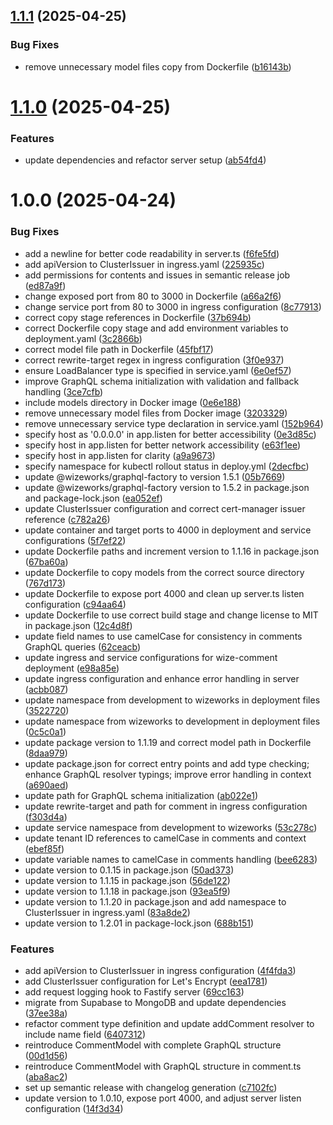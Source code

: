 ## [1.1.1](https://github.com/wize-works/wize-comment/compare/v1.1.0...v1.1.1) (2025-04-25)


### Bug Fixes

* remove unnecessary model files copy from Dockerfile ([b16143b](https://github.com/wize-works/wize-comment/commit/b16143bbd6b8404dca54e1b10c56ec85b0d73a65))

# [1.1.0](https://github.com/wize-works/wize-comment/compare/v1.0.0...v1.1.0) (2025-04-25)


### Features

* update dependencies and refactor server setup ([ab54fd4](https://github.com/wize-works/wize-comment/commit/ab54fd45a83157021fe26ff873e8258410df6449))

# 1.0.0 (2025-04-24)


### Bug Fixes

* add a newline for better code readability in server.ts ([f6fe5fd](https://github.com/wize-works/wize-comment/commit/f6fe5fdbbee4f8f296645325f5d3789c5b3e4a84))
* add apiVersion to ClusterIssuer in ingress.yaml ([225935c](https://github.com/wize-works/wize-comment/commit/225935c4ccee6dbc0e02c6bd5a88ec24ac81139b))
* add permissions for contents and issues in semantic release job ([ed87a9f](https://github.com/wize-works/wize-comment/commit/ed87a9f2ab457395c575155cb6b49f65f72f54e0))
* change exposed port from 80 to 3000 in Dockerfile ([a66a2f6](https://github.com/wize-works/wize-comment/commit/a66a2f60ee4412989dc136f59404c9361825206b))
* change service port from 80 to 3000 in ingress configuration ([8c77913](https://github.com/wize-works/wize-comment/commit/8c77913b6f8c1d79d4e70d5f1653bb1b14acc033))
* correct copy stage references in Dockerfile ([37b694b](https://github.com/wize-works/wize-comment/commit/37b694b8e801e0c646e799602575f2634e7c0eb7))
* correct Dockerfile copy stage and add environment variables to deployment.yaml ([3c2866b](https://github.com/wize-works/wize-comment/commit/3c2866b74e5f300cccdffcada8b0879d3997cc6a))
* correct model file path in Dockerfile ([45fbf17](https://github.com/wize-works/wize-comment/commit/45fbf17c999427bc8af667599a27ca91c85332a8))
* correct rewrite-target regex in ingress configuration ([3f0e937](https://github.com/wize-works/wize-comment/commit/3f0e9378661900af2be21f0c33ff512169368701))
* ensure LoadBalancer type is specified in service.yaml ([6e0ef57](https://github.com/wize-works/wize-comment/commit/6e0ef5707c353d0e7cd6de4896115c58174a37d6))
* improve GraphQL schema initialization with validation and fallback handling ([3ce7cfb](https://github.com/wize-works/wize-comment/commit/3ce7cfb4244540267bb7afc377b0ca7d806c9069))
* include models directory in Docker image ([0e6e188](https://github.com/wize-works/wize-comment/commit/0e6e1880c7f1918f512ee688ec62c1172156147d))
* remove unnecessary model files from Docker image ([3203329](https://github.com/wize-works/wize-comment/commit/320332936de7127a056ed4de22406cd02d32b67a))
* remove unnecessary service type declaration in service.yaml ([152b964](https://github.com/wize-works/wize-comment/commit/152b964b635e17f4daeebbd1215bfc8990b81740))
* specify host as '0.0.0.0' in app.listen for better accessibility ([0e3d85c](https://github.com/wize-works/wize-comment/commit/0e3d85c840add3125b95d1b0a68183738a550efc))
* specify host in app.listen for better network accessibility ([e63f1ee](https://github.com/wize-works/wize-comment/commit/e63f1eef3127eaa374afd01bf308b54b945271ef))
* specify host in app.listen for clarity ([a9a9673](https://github.com/wize-works/wize-comment/commit/a9a9673c4d75ca9e826fe62be1379345c9e4d050))
* specify namespace for kubectl rollout status in deploy.yml ([2decfbc](https://github.com/wize-works/wize-comment/commit/2decfbce09cf7ce6be5aaca98c4c11759a11e5ef))
* update @wizeworks/graphql-factory to version 1.5.1 ([05b7669](https://github.com/wize-works/wize-comment/commit/05b76699a90fcc8e32a7f3bbaa77cbe5c2d0707c))
* update @wizeworks/graphql-factory version to 1.5.2 in package.json and package-lock.json ([ea052ef](https://github.com/wize-works/wize-comment/commit/ea052ef3a5c8dc9117d7008806132f228572647b))
* update ClusterIssuer configuration and correct cert-manager issuer reference ([c782a26](https://github.com/wize-works/wize-comment/commit/c782a26cd064f0a0f9f0d8a46601e29b355908a5))
* update container and target ports to 4000 in deployment and service configurations ([5f7ef22](https://github.com/wize-works/wize-comment/commit/5f7ef22b1d3e44ebab4f6198bec7331249550e1d))
* update Dockerfile paths and increment version to 1.1.16 in package.json ([67ba60a](https://github.com/wize-works/wize-comment/commit/67ba60a4eef17ffbec6af9ccd594d38ccc0a463d))
* update Dockerfile to copy models from the correct source directory ([767d173](https://github.com/wize-works/wize-comment/commit/767d17388a047acac457d59028b5066ed1a3b36a))
* update Dockerfile to expose port 4000 and clean up server.ts listen configuration ([c94aa64](https://github.com/wize-works/wize-comment/commit/c94aa644334b2139fbbdbd90e31d683157bd9633))
* update Dockerfile to use correct build stage and change license to MIT in package.json ([12c4d8f](https://github.com/wize-works/wize-comment/commit/12c4d8fe2230a78b5020aa08c5d7924f9a28b6d6))
* update field names to use camelCase for consistency in comments GraphQL queries ([62ceacb](https://github.com/wize-works/wize-comment/commit/62ceacbcac06a301231428f1b3c5515ba7bf2479))
* update ingress and service configurations for wize-comment deployment ([e98a85e](https://github.com/wize-works/wize-comment/commit/e98a85e21156a03a73f0ed52a193cc39de3286d4))
* update ingress configuration and enhance error handling in server ([acbb087](https://github.com/wize-works/wize-comment/commit/acbb087b457c93394a6c0e3e5dc29f4d61c1600b))
* update namespace from development to wizeworks in deployment files ([3522720](https://github.com/wize-works/wize-comment/commit/35227208f7e616ba295560018a028d9095c6b4d6))
* update namespace from wizeworks to development in deployment files ([0c5c0a1](https://github.com/wize-works/wize-comment/commit/0c5c0a1e57b554b6e83267e718046eef8e72ca36))
* update package version to 1.1.19 and correct model path in Dockerfile ([8daa979](https://github.com/wize-works/wize-comment/commit/8daa979a7fad2116c3f57b8c1fdb03b7898fdc44))
* update package.json for correct entry points and add type checking; enhance GraphQL resolver typings; improve error handling in context ([a690aed](https://github.com/wize-works/wize-comment/commit/a690aed341d2d0cccbb9974d69f72618a8727709))
* update path for GraphQL schema initialization ([ab022e1](https://github.com/wize-works/wize-comment/commit/ab022e18697e657c61a55b1ac59a2bb0c483bfe7))
* update rewrite-target and path for comment in ingress configuration ([f303d4a](https://github.com/wize-works/wize-comment/commit/f303d4a2b3ec69693eafe8719c14751661f4c3bd))
* update service namespace from development to wizeworks ([53c278c](https://github.com/wize-works/wize-comment/commit/53c278cc6fe22d6b878c2cd3d02cfe7b6f84f712))
* update tenant ID references to camelCase in comments and context ([ebef85f](https://github.com/wize-works/wize-comment/commit/ebef85f8fc9182903a7015a8b8c56ab5dd6c8444))
* update variable names to camelCase in comments handling ([bee6283](https://github.com/wize-works/wize-comment/commit/bee62836f5b9df3fdcbc960e5a72c9487f2edd1c))
* update version to 0.1.15 in package.json ([50ad373](https://github.com/wize-works/wize-comment/commit/50ad373c605c1fa6c8c97552ecad0f3097dc93d4))
* update version to 1.1.15 in package.json ([56de122](https://github.com/wize-works/wize-comment/commit/56de1227d7705cce04b1e236d68f08f2f6079bf3))
* update version to 1.1.18 in package.json ([93ea5f9](https://github.com/wize-works/wize-comment/commit/93ea5f95904d4229f0ce7da36783f33747b7c2a8))
* update version to 1.1.20 in package.json and add namespace to ClusterIssuer in ingress.yaml ([83a8de2](https://github.com/wize-works/wize-comment/commit/83a8de22d945a9e6ce02060e92df88b8d4576c18))
* update version to 1.2.01 in package-lock.json ([688b151](https://github.com/wize-works/wize-comment/commit/688b151a7792b54a699032bd07e14a799459295c))


### Features

* add apiVersion to ClusterIssuer in ingress configuration ([4f4fda3](https://github.com/wize-works/wize-comment/commit/4f4fda30db697a6a60471441863631eb3113b2ae))
* add ClusterIssuer configuration for Let's Encrypt ([eea1781](https://github.com/wize-works/wize-comment/commit/eea1781a0051c301365f9001e6b5c0730723c182))
* add request logging hook to Fastify server ([69cc163](https://github.com/wize-works/wize-comment/commit/69cc1638f82845f7a1957d72751eaebd688b1ed6))
* migrate from Supabase to MongoDB and update dependencies ([37ee38a](https://github.com/wize-works/wize-comment/commit/37ee38a8e44d8c147cac3b44e64e839513cc706e))
* refactor comment type definition and update addComment resolver to include name field ([6407312](https://github.com/wize-works/wize-comment/commit/6407312142e77699452d8200aa8985b75b4a124f))
* reintroduce CommentModel with complete GraphQL structure ([00d1d56](https://github.com/wize-works/wize-comment/commit/00d1d56fbaf0cb1e6ed8203b8bb079c5f490fd63))
* reintroduce CommentModel with GraphQL structure in comment.ts ([aba8ac2](https://github.com/wize-works/wize-comment/commit/aba8ac267e9aaff282c3f52e0a9ba1e914342906))
* set up semantic release with changelog generation ([c7102fc](https://github.com/wize-works/wize-comment/commit/c7102fcd5756fbdb09b2cffa364939dd3ce26155))
* update version to 1.0.10, expose port 4000, and adjust server listen configuration ([14f3d34](https://github.com/wize-works/wize-comment/commit/14f3d34814afbb1b3e5fadc9919c91af7099d714))
